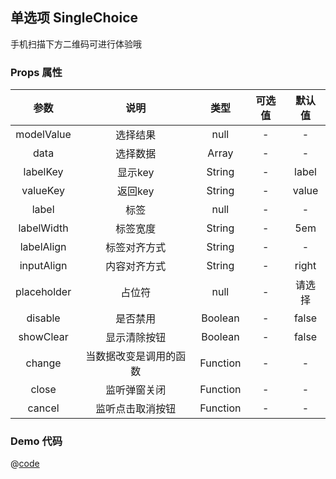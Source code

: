 ## 单选项 SingleChoice

手机扫描下方二维码可进行体验哦
<qr-code path="form/single-choice"/>

<ShowPage path="form/single-choice"/>

### Props 属性
| 参数 | 说明 | 类型 | 可选值 | 默认值 |
| :----: | :----: | :----: | :----: | :----: |
| modelValue | 选择结果 | null | - | - |
| data | 选择数据 | Array | - | - |
| labelKey | 显示key | String | - | label |
| valueKey | 返回key | String | - | value |
| label | 标签 | null | - | - |
| labelWidth | 标签宽度 | String | - | 5em |
| labelAlign | 标签对齐方式 | String | - | - |
| inputAlign | 内容对齐方式 | String | - | right |
| placeholder | 占位符 | null | - | 请选择 |
| disable | 是否禁用 | Boolean | - | false |
| showClear | 显示清除按钮 | Boolean | - | false |
| change | 当数据改变是调用的函数 | Function | - | - |
| close | 监听弹窗关闭 | Function | - | - |
| cancel | 监听点击取消按钮 | Function | - | - |


### Demo 代码
@[code](../../../src/views/form/single-choice.vue)